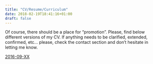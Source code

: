 ```yaml
---
title: "CV/Resume/Curriculum"
date: 2018-02-19T18:41:16+01:00
draft: false
---
```


Of course, there should be a place for “promotion”. Please, find below different versions of my CV. If anything needs to be clarified, extended, confirmed, etc… please, check the contact section and don’t hesitate in letting me know.


[2016-09-XX ](/cvs/AlexSola_3pagesCV092016.pdf "CV September 2016")
